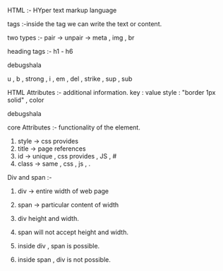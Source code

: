 HTML :- HYper text markup language

tags :-inside the tag we can write the text or content.


two types :- 
pair -> <HTML></HTML>
unpair  -> meta , img , br

heading  tags :- 
h1 - h6



debugshala

u , b , strong , i , em , del , strike , sup , sub



HTML Attributes :- additional information.
key : value 
style : "border 1px solid" , color
<HTML style="">debugshala</HTML>



core Attributes :- functionality of the element.
1. style -> css provides 
2. title -> page references
3. id  -> unique , css provides , JS  , #
4. class -> same , css , js , .



Div and span :-

1. div -> entire width of web page 
2. span -> particular content of width

1. div height and width.
2. span will not accept height and width.

1. inside div , span is possible.
2. inside span , div is not possible.